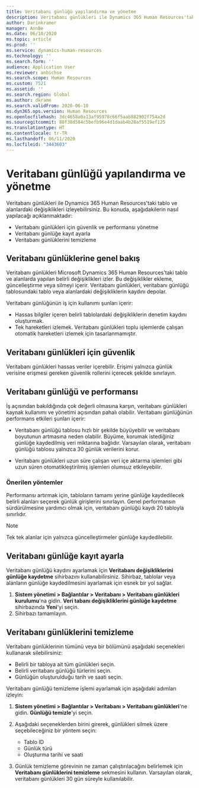```yaml
---
title: Veritabanı günlüğü yapılandırma ve yönetme
description: Veritabanı günlükleri ile Dynamics 365 Human Resources'taki tablo ve alanlardaki değişiklikleri izleyebilirsiniz.
author: Darinkramer
manager: AnnBe
ms.date: 06/10/2020
ms.topic: article
ms.prod: ''
ms.service: dynamics-human-resources
ms.technology: ''
ms.search.form: ''
audience: Application User
ms.reviewer: anbichse
ms.search.scope: Human Resources
ms.custom: 7521
ms.assetid: ''
ms.search.region: Global
ms.author: dkrame
ms.search.validFrom: 2020-06-10
ms.dyn365.ops.version: Human Resources
ms.openlocfilehash: 3dc4658a0a13af95978c66f5aab882902f754a2d
ms.sourcegitcommit: 88f38d584c5befb96e4d1daab4b28af5519ef125
ms.translationtype: HT
ms.contentlocale: tr-TR
ms.lasthandoff: 06/11/2020
ms.locfileid: "3443603"
---
```

# <a name="configure-and-manage-database-logging"></a>Veritabanı günlüğü yapılandırma ve yönetme

Veritabanı günlükleri ile Dynamics 365 Human Resources'taki tablo ve alanlardaki değişiklikleri izleyebilirsiniz. Bu konuda, aşağıdakilerin nasıl yapılacağı açıklanmaktadır:

- Veritabanı günlükleri için güvenlik ve performansı yönetme
- Veritabanı günlüğe kayıt ayarla
- Veritabanı günlüklerini temizleme

## <a name="overview-of-database-logging"></a>Veritabanı günlüklerine genel bakış

Veritabanı günlükleri Microsoft Dynamics 365 Human Resources'taki tablo ve alanlarda yapılan belirli değişiklikleri izler. Bu değişiklikler ekleme, güncelleştirme veya silmeyi içerir. Veritabanı günlükleri, veritabanı günlüğü tablosundaki tablo veya alanlardaki değişikliklerin kaydını depolar.

Veritabanı günlüğünün iş için kullanımı şunları içerir:

- Hassas bilgiler içeren belirli tablolardaki değişikliklerin denetim kaydını oluşturmak.
- Tek hareketleri izlemek. Veritabanı günlükleri toplu işlemlerde çalışan otomatik hareketleri izlemek için tasarlanmamıştır.

## <a name="security-for-database-logging"></a>Veritabanı günlükleri için güvenlik

Veritabanı günlükleri hassas veriler içerebilir. Erişimi yalnızca günlük verisine erişmesi gereken güvenlik rollerini içerecek şekilde sınırlayın.

## <a name="database-logging-and-performance"></a>Veritabanı günlüğü ve performansı

İş açısından bakıldığında çok değerli olmasına karşın, veritabanı günlükleri kaynak kullanımı ve yönetimi açısından pahalı olabilir. Veritabanı günlüğünün performans etkileri şunları içerir:

- Veritabanı günlüğü tablosu hızlı bir şekilde büyüyebilir ve veritabanı boyutunun artmasına neden olabilir. Büyüme, korumak istediğiniz günlüğe kaydedilmiş veri miktarına bağlıdır. Varsayılan olarak, veritabanı günlüğü tablosu yalnızca 30 günlük verilerini korur. 

- Veritabanı günlükleri uzun süre çalışan veri içe aktarma işlemleri gibi uzun süren otomatikleştirilmiş işlemleri olumsuz etkileyebilir.

### <a name="best-practices"></a>Önerilen yöntemler

Performansı artırmak için, tabloların tamamı yerine günlüğe kaydedilecek belirli alanları seçerek günlük girişlerini sınırlayın. Genel performansın sürdürülmesine yardımcı olmak için, veritabanı günlüğü kaydı 20 tabloyla sınırlıdır.

> [!NOTE]
> Tek tek alanlar için yalnızca güncelleştirmeler günlüğe kaydedilebilir.

## <a name="set-up-database-logging"></a>Veritabanı günlüğe kayıt ayarla

Veritabanı günlüğü kaydını ayarlamak için **Veritabanı değişikliklerini günlüğe kaydetme** sihirbazını kullanabilirsiniz. Sihirbaz, tablolar veya alanların günlüğe kaydedilmesini ayarlamak için esnek bir yol sağlar.

1. **Sistem yönetimi > Bağlantılar > Veritabanı > Veritabanı günlükleri kurulumu**'na gidin. **Veri tabanı değişikliklerini günlüğe kaydetme** sihirbazında **Yeni**'yi seçin.
2. Sihirbazı tamamlayın.

## <a name="clean-up-database-logs"></a>Veritabanı günlüklerini temizleme

Veritabanı günlüklerinin tümünü veya bir bölümünü aşağıdaki seçenekleri kullanarak silebilirsiniz:

- Belirli bir tabloya ait tüm günlükleri seçin.
- Belirli veritabanı günlüğü türlerini seçin.
- Günlüğün oluşturulduğu tarih ve saati seçin.

Veritabanı günlüğü temizleme işlemi ayarlamak için aşağıdaki adımları izleyin: 

1. **Sistem yönetimi > Bağlantılar > Veritabanı > Veritabanı günlükleri**'ne gidin. **Günlüğü temizle**'yi seçin.

2. Aşağıdaki seçeneklerden birini girerek, günlükleri silmek üzere seçebileceğiniz bir yöntem seçin:

   - Tablo ID
   - Günlük türü
   - Oluşturma tarihi ve saati

3. Günlük temizleme görevinin ne zaman çalıştırılacağını belirlemek için **Veritabanı günlüklerini temizleme** sekmesini kullanın. Varsayılan olarak, veritabanı günlükleri 30 gün süreyle kullanılabilir.
